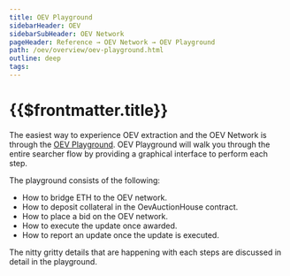 ```yaml
---
title: OEV Playground
sidebarHeader: OEV
sidebarSubHeader: OEV Network
pageHeader: Reference → OEV Network → OEV Playground
path: /oev/overview/oev-playground.html
outline: deep
tags:
---
```


<PageHeader/>

<SearchHighlight/>

<FlexStartTag/>

# {{$frontmatter.title}}

The easiest way to experience OEV extraction and the OEV Network is through the
[OEV Playground](https://api3dao.github.io/oev-playground/). OEV Playground will
walk you through the entire searcher flow by providing a graphical interface to
perform each step.

The playground consists of the following:

- How to bridge ETH to the OEV network.
- How to deposit collateral in the OevAuctionHouse contract.
- How to place a bid on the OEV network.
- How to execute the update once awarded.
- How to report an update once the update is executed.

The nitty gritty details that are happening with each steps are discussed in
detail in the playground.
